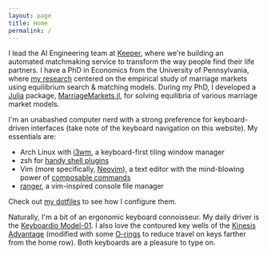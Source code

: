 ```yaml
---
layout: page
title: Home
permalink: /
---
```


I lead the AI Engineering team at [Keeper][keeper], where we're building an automated matchmaking service to transform the way people find their life partners.
I have a PhD in Economics from the University of Pennsylvania, where [my research][dissertation] centered on the empirical study of marriage markets using equilibrium search & matching models.
During my PhD, I developed a [Julia][julia] package, [MarriageMarkets.jl][package], for solving equilibria of various marriage market models.

I'm an unabashed computer nerd with a strong preference for keyboard-driven interfaces (take note of the keyboard navigation on this website).
My essentials are:

* Arch Linux with [i3wm][i3], a keyboard-first tiling window manager
* zsh for [handy shell plugins][awesome-zsh]
* Vim (more specifically, [Neovim][nvim]), a text editor with the mind-blowing power of [composable commands][vim-compose]
* [ranger][ranger], a vim-inspired console file manager

Check out [my dotfiles][dotfiles] to see how I configure them.

Naturally, I'm a bit of an ergonomic keyboard connoisseur.
My daily driver is the [Keyboardio Model-01][model01].
I also love the contoured key wells of the [Kinesis Advantage][kinesis-advantage] (modified with some [O-rings][o-rings] to reduce travel on keys farther from the home row).
Both keyboards are a pleasure to type on.

[keeper]:https://keeper.ai/
[dissertation]:https://repository.upenn.edu/edissertations/2906/
[package]:https://github.com/tobanw/MarriageMarkets.jl
[julia]:https://julialang.org/
[i3]:https://i3wm.org/
[awesome-zsh]:https://github.com/unixorn/awesome-zsh-plugins
[nvim]:https://neovim.io/
[vim-compose]:http://ismail.badawi.io/blog/2014/04/23/the-compositional-nature-of-vim/
[ranger]:https://ranger.github.io/
[dotfiles]:https://github.com/tobanw/dotfiles
[kinesis-advantage]:https://kinesis-ergo.com/keyboards/advantage2-keyboard/
[o-rings]:http://www.wasdkeyboards.com/index.php/review/product/list/id/42/?limit=50
[model01]:https://shop.keyboard.io/
